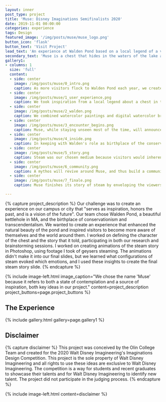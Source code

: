 ```yaml
---
layout: inner
post_type: project
title: 'Muse: Disney Imaginations Semifinalists 2020'
date: 2019-11-01 00:00:00
categories: experience
tags: Design
featured_image: '/img/posts/muse/muse_logo.png'
button_icon: 'flask'
button_text: 'Visit Project'
lead_text: 'An experience at Walden Pond based on a local legend of a vanishing chest that encourages visitors to find a spirit of idleness, contemplation, and awareness, and build a momentary community to discuss their experiences and perspectives.'
secondary_text: 'Muse is a chest that hides in the waters of the lake and ventures out to communicate with visitors in a reflective mindset with a story made of steam.'
gallery1:
- columns: 1
  size: 'full'
  content:
  - side: center
    image: /img/posts/muse/0_intro.png
    caption: As more visitors flock to Walden Pond each year, we created Muse to emphasize the original qualities Walden was praised for - peaceful reflection, simplicity, and a spirit of idleness.
  - side: center
    image: /img/posts/muse/1_user_experience.png
    caption: We took inspiration from a local legend about a chest in the pond which would only approach a visitor who was not seeking it selfishly. Otherwise, the chest would retreat back into the waters, unattainable.
  - side: center
    image: /img/posts/muse/2_walden.png
    caption: We combined watercolor paintings and digital watercolor brushes to create a peaceful and old-fashioned look to our slides.
  - side: center
    image: /img/posts/muse/3_encounter_begins.png
    caption: Muse, while staying unseen most of the time, will announce its presence with a puff of vapor to a guest seeking the 'spirit of idleness', as Thoreau would say.
  - side: center
    image: /img/posts/muse/4_inside.png
    caption: In keeping with Walden's role as birthplace of the conservation movement, Muse is constructed with sustainably-sourced materials and blends into the natural landscape by using steam to communicate.
  - side: center
    image: /img/posts/muse/5_story.png
    caption: Steam was our chosen medium because visitors would inherently interpret the stories the chest tells in different ways, influenced by the patterns they see in the vapor and their own experiences and thoughts.
  - side: center
    image: /img/posts/muse/6_community.png
    caption: A mythos will revive around Muse, and thus build a community among visitors of Walden Pond as people help each other find the elusive chest or discuss their various interpretations of the experience.
  - side: center
    image: /img/posts/muse/7_finale.png
    caption: Muse finishes its story of steam by enveloping the viewers in it to empower them to take action, to feel like they are as much a part of the story as others.

---
```

{% capture project_description %}
Our challenge was to create an experience on our campus or city that "serves as inspiration, honors the past, and is a vision of the future". Our team chose Walden Pond, a beautiful kettlehole in MA, and the birthplace of conservationism and transcendentalism. We wanted to create an experience that enhanced the natural beauty of the pond and inspired visitors to become more aware of themselves and the world around them.
I worked on defining the character of the chest and the story that it told, participating in both our research and brainstorming sessions. I worked on creating animations of the steam story in Photoshop, using footage I took of geysers steaming. The animations didn't make it into our final slides, but we learned what configurations of steam evoked which emotions, and I used these insights to create the final steam story slide.
{% endcapture %}

{% include image-left.html image_caption="We chose the name 'Muse' because it refers to both a state of contemplation and a source of inspiration, both key ideas in our project." content=project_description project_buttons=page.project_buttons %}

<h2 class="section-subtitle text-center">The Experience</h2>
{% include gallery.html gallery=page.gallery1 %}

<h2 class="section-subtitle text-center">Disclaimer</h2>
{% capture disclaimer %}
This project was conceived by the Olin College Team and created for the 2020 Walt Disney Imagineering's Imaginations Design Competition. This project is the sole property of Walt Disney Imagineering and all rights to use these ideas are exclusive to Walt Disney Imagineering.
The competition is a way for students and recent graduates to showcase their talents and for Walt Disney Imagineering to identify new talent. The project did not participate in the judging process.
{% endcapture %}

{% include image-left.html content=disclaimer %}
